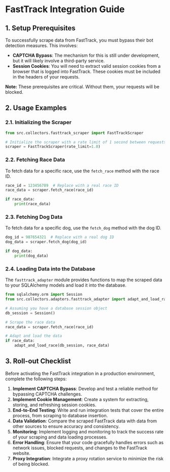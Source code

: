 # FastTrack Integration Guide

## 1. Setup Prerequisites

To successfully scrape data from FastTrack, you must bypass their bot detection measures. This involves:

*   **CAPTCHA Bypass**: The mechanism for this is still under development, but it will likely involve a third-party service.
*   **Session Cookies**: You will need to extract valid session cookies from a browser that is logged into FastTrack. These cookies must be included in the headers of your requests.

**Note:** These prerequisites are critical. Without them, your requests will be blocked.

## 2. Usage Examples

### 2.1. Initializing the Scraper

```python
from src.collectors.fasttrack_scraper import FastTrackScraper

# Initialize the scraper with a rate limit of 1 second between requests
scraper = FastTrackScraper(rate_limit=1.0)
```

### 2.2. Fetching Race Data

To fetch data for a specific race, use the `fetch_race` method with the race ID.

```python
race_id = 123456789  # Replace with a real race ID
race_data = scraper.fetch_race(race_id)

if race_data:
    print(race_data)
```

### 2.3. Fetching Dog Data

To fetch data for a specific dog, use the `fetch_dog` method with the dog ID.

```python
dog_id = 987654321  # Replace with a real dog ID
dog_data = scraper.fetch_dog(dog_id)

if dog_data:
    print(dog_data)
```

### 2.4. Loading Data into the Database

The `fasttrack_adapter` module provides functions to map the scraped data to your SQLAlchemy models and load it into the database.

```python
from sqlalchemy.orm import Session
from src.collectors.adapters.fasttrack_adapter import adapt_and_load_race

# Assuming you have a database session object
db_session = Session()

# Scrape the race data
race_data = scraper.fetch_race(race_id)

# Adapt and load the data
if race_data:
    adapt_and_load_race(db_session, race_data)
```

## 3. Roll-out Checklist

Before activating the FastTrack integration in a production environment, complete the following steps:

1.  **Implement CAPTCHA Bypass**: Develop and test a reliable method for bypassing CAPTCHA challenges.
2.  **Implement Cookie Management**: Create a system for extracting, storing, and refreshing session cookies.
3.  **End-to-End Testing**: Write and run integration tests that cover the entire process, from scraping to database insertion.
4.  **Data Validation**: Compare the scraped FastTrack data with data from other sources to ensure accuracy and consistency.
5.  **Monitoring**: Implement logging and monitoring to track the success rate of your scraping and data loading processes.
6.  **Error Handling**: Ensure that your code gracefully handles errors such as network issues, blocked requests, and changes to the FastTrack website.
7.  **Proxy Integration**: Integrate a proxy rotation service to minimize the risk of being blocked.

